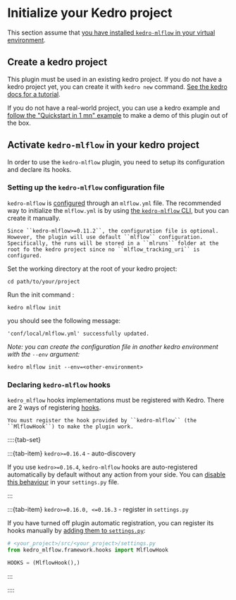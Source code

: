 # Initialize your Kedro project

This section assume that [you have installed `kedro-mlflow` in your virtual environment](https://kedro-mlflow.readthedocs.io/en/latest/source/02_getting_started/01_installation/01_installation.html).

## Create a kedro project

This plugin must be used in an existing kedro project. If you do not have a kedro project yet, you can create it with ``kedro new`` command. [See the kedro docs for a tutorial](https://docs.kedro.org/en/stable/get_started/minimal_kedro_project.html#step-2-create-a-new-kedro-project).

If you do not have a real-world project, you can use a kedro example and [follow the "Quickstart in 1 mn" example](https://kedro-mlflow.readthedocs.io/en/latest/source/02_getting_started/02_quickstart/01_example_project.html) to make a demo of this plugin out of the box.

## Activate `kedro-mlflow` in your kedro project

In order to use the ``kedro-mlflow`` plugin, you need to setup its configuration and declare its hooks.

### Setting up the ``kedro-mlflow`` configuration file


``kedro-mlflow`` is [configured](https://kedro-mlflow.readthedocs.io/en/latest/source//05_API/01_python_objects/05_Configuration.html) through an ``mlflow.yml`` file. The recommended way to initialize the `mlflow.yml` is by using [the ``kedro-mlflow`` CLI](https://kedro-mlflow.readthedocs.io/en/latest/source/05_API/01_python_objects/04_CLI.html), but you can create it manually.

```{note}
Since ``kedro-mlflow>=0.11.2``, the configuration file is optional. However, the plugin will use default ``mlflow`` configuration. Specifically, the runs will be stored in a ``mlruns`` folder at the root fo the kedro project since no ``mlflow_tracking_uri`` is configured.
```

Set the working directory at the root of your kedro project:

```console
cd path/to/your/project
```

Run the init command :

```console
kedro mlflow init
```

you should see the following message:

```console
'conf/local/mlflow.yml' successfully updated.
```

*Note: you can create the configuration file in another kedro environment with the `--env` argument:*

```console
kedro mlflow init --env=<other-environment>
```

### Declaring ``kedro-mlflow`` hooks

``kedro_mlflow`` hooks implementations must be registered with Kedro. There are 2 ways of registering [hooks](https://docs.kedro.org/en/stable/hooks/introduction.html).

```{important}
You must register the hook provided by ``kedro-mlflow`` (the ``MlflowHook``) to make the plugin work.
```

::::{tab-set}

:::{tab-item} `kedro>=0.16.4` - auto-discovery

If you use `kedro>=0.16.4`, `kedro-mlflow` hooks are auto-registered automatically by default without any action from your side. You can [disable this behaviour](https://docs.kedro.org/en/stable/hooks/introduction.html#disable-auto-registered-plugins-hooks) in your `settings.py` file.

:::

:::{tab-item} `kedro>=0.16.0, <=0.16.3` - register in ``settings.py``

If you have turned off plugin automatic registration, you can register its hooks manually by [adding them to ``settings.py``](https://docs.kedro.org/en/stable/hooks/introduction.html#registering-your-hook-implementations-with-kedro):

```python
# <your_project>/src/<your_project>/settings.py
from kedro_mlflow.framework.hooks import MlflowHook

HOOKS = (MlflowHook(),)
```

:::

::::
